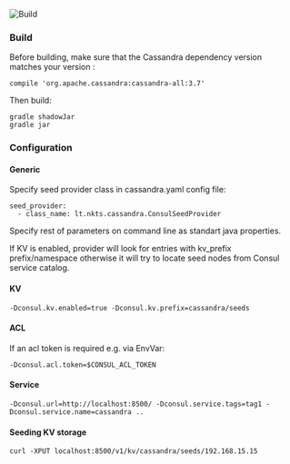 ![Build](https://github.com/karnauskas/cassandra-consul-seed-provider/workflows/Build/badge.svg)

### Build

Before building, make sure that the Cassandra dependency version matches your version :

	compile 'org.apache.cassandra:cassandra-all:3.7'

Then build:

    gradle shadowJar
    gradle jar

### Configuration
#### Generic

Specify seed provider class in cassandra.yaml config file:

    seed_provider:
      - class_name: lt.nkts.cassandra.ConsulSeedProvider

Specify rest of parameters on command line as standart java properties.

If KV is enabled, provider will look for entries with kv_prefix prefix/namespace otherwise it will try to locate seed
nodes from Consul service catalog.

#### KV

    -Dconsul.kv.enabled=true -Dconsul.kv.prefix=cassandra/seeds

#### ACL

If an acl token is required e.g. via EnvVar:

    -Dconsul.acl.token=$CONSUL_ACL_TOKEN


#### Service


    -Dconsul.url=http://localhost:8500/ -Dconsul.service.tags=tag1 -Dconsul.service.name=cassandra ..

#### Seeding KV storage

    curl -XPUT localhost:8500/v1/kv/cassandra/seeds/192.168.15.15
